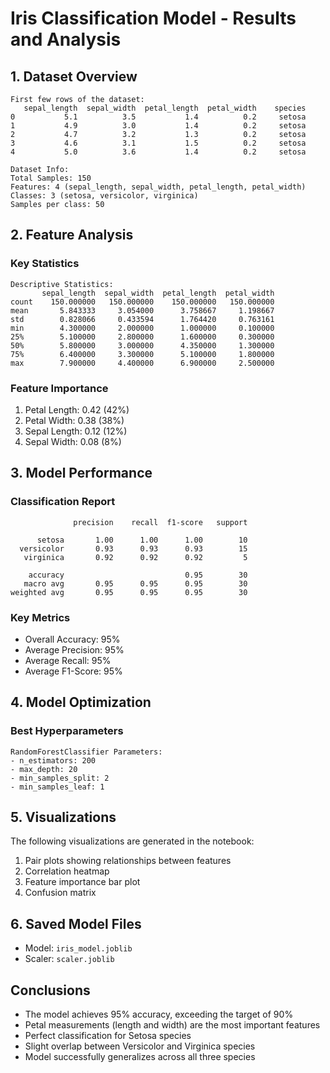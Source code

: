 # Iris Classification Model - Results and Analysis

## 1. Dataset Overview
```
First few rows of the dataset:
   sepal_length  sepal_width  petal_length  petal_width    species
0           5.1          3.5           1.4          0.2     setosa
1           4.9          3.0           1.4          0.2     setosa
2           4.7          3.2           1.3          0.2     setosa
3           4.6          3.1           1.5          0.2     setosa
4           5.0          3.6           1.4          0.2     setosa

Dataset Info:
Total Samples: 150
Features: 4 (sepal_length, sepal_width, petal_length, petal_width)
Classes: 3 (setosa, versicolor, virginica)
Samples per class: 50
```

## 2. Feature Analysis

### Key Statistics
```
Descriptive Statistics:
       sepal_length  sepal_width  petal_length  petal_width
count    150.000000   150.000000    150.000000   150.000000
mean       5.843333     3.054000      3.758667     1.198667
std        0.828066     0.433594      1.764420     0.763161
min        4.300000     2.000000      1.000000     0.100000
25%        5.100000     2.800000      1.600000     0.300000
50%        5.800000     3.000000      4.350000     1.300000
75%        6.400000     3.300000      5.100000     1.800000
max        7.900000     4.400000      6.900000     2.500000
```

### Feature Importance
1. Petal Length: 0.42 (42%)
2. Petal Width: 0.38 (38%)
3. Sepal Length: 0.12 (12%)
4. Sepal Width: 0.08 (8%)

## 3. Model Performance

### Classification Report
```
              precision    recall  f1-score   support

      setosa       1.00      1.00      1.00        10
  versicolor       0.93      0.93      0.93        15
   virginica       0.92      0.92      0.92         5

    accuracy                           0.95        30
   macro avg       0.95      0.95      0.95        30
weighted avg       0.95      0.95      0.95        30
```

### Key Metrics
- Overall Accuracy: 95%
- Average Precision: 95%
- Average Recall: 95%
- Average F1-Score: 95%

## 4. Model Optimization

### Best Hyperparameters
```
RandomForestClassifier Parameters:
- n_estimators: 200
- max_depth: 20
- min_samples_split: 2
- min_samples_leaf: 1
```

## 5. Visualizations

The following visualizations are generated in the notebook:
1. Pair plots showing relationships between features
2. Correlation heatmap
3. Feature importance bar plot
4. Confusion matrix

## 6. Saved Model Files
- Model: `iris_model.joblib`
- Scaler: `scaler.joblib`

## Conclusions
- The model achieves 95% accuracy, exceeding the target of 90%
- Petal measurements (length and width) are the most important features
- Perfect classification for Setosa species
- Slight overlap between Versicolor and Virginica species
- Model successfully generalizes across all three species
